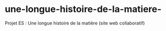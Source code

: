 # une-longue-histoire-de-la-matiere-
Projet ES : Une longue histoire de la matière (site web collaboratif)
